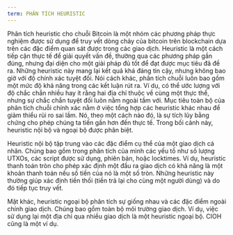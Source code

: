 ```yaml
---
term: PHÂN TÍCH HEURISTIC
---
```


Phân tích heuristic cho chuỗi Bitcoin là một nhóm các phương pháp thực nghiệm được sử dụng để truy vết dòng chảy của bitcoin trên blockchain dựa trên các đặc điểm quan sát được trong các giao dịch. Heuristic là một cách tiếp cận thực tế để giải quyết vấn đề, thường qua các phương pháp gần đúng, nhưng đại diện cho một giải pháp đủ tốt để đạt được mục tiêu đã đề ra. Những heuristic này mang lại kết quả khá đáng tin cậy, nhưng không bao giờ với độ chính xác tuyệt đối. Nói cách khác, phân tích chuỗi luôn bao gồm một mức độ khả năng trong các kết luận rút ra. Ví dụ, có thể ước lượng với độ chắc chắn nhiều hay ít rằng hai địa chỉ thuộc về cùng một thực thể, nhưng sự chắc chắn tuyệt đối luôn nằm ngoài tầm với. Mục tiêu toàn bộ của phân tích chuỗi chính xác nằm ở việc tổng hợp các heuristic khác nhau để giảm thiểu rủi ro sai lầm. Nó, theo một cách nào đó, là sự tích lũy bằng chứng cho phép chúng ta tiến gần hơn đến thực tế. Trong bối cảnh này, heuristic nội bộ và ngoại bộ được phân biệt.

Heuristic nội bộ tập trung vào các đặc điểm cụ thể của một giao dịch cá nhân. Chúng bao gồm trong phân tích của mình các yếu tố như số lượng UTXOs, các script được sử dụng, phiên bản, hoặc locktimes. Ví dụ, heuristic thanh toán tròn cho phép xác định một đầu ra giao dịch có khả năng là một khoản thanh toán nếu số tiền của nó là một số tròn. Những heuristic này thường giúp xác định tiền thối (tiền trả lại cho cùng một người dùng) và do đó tiếp tục truy vết.

Mặt khác, heuristic ngoại bộ phân tích sự giống nhau và các đặc điểm ngoài chính giao dịch. Chúng bao gồm toàn bộ môi trường giao dịch. Ví dụ, việc sử dụng lại một địa chỉ qua nhiều giao dịch là một heuristic ngoại bộ. CIOH cũng là một ví dụ.
